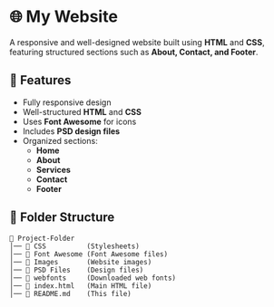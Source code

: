 # 🌐 My Website  

A responsive and well-designed website built using **HTML** and **CSS**, featuring structured sections such as **About, Contact, and Footer**.  

## 🚀 Features  
- Fully responsive design  
- Well-structured **HTML** and **CSS**  
- Uses **Font Awesome** for icons  
- Includes **PSD design files**  
- Organized sections:  
  - **Home**  
  - **About**  
  - **Services**  
  - **Contact**  
  - **Footer**  

## 📂 Folder Structure  
```plaintext
📁 Project-Folder
│── 📂 CSS          (Stylesheets)
│── 📂 Font Awesome (Font Awesome files)
│── 📂 Images       (Website images)
│── 📂 PSD Files    (Design files)
│── 📂 webfonts     (Downloaded web fonts)
│── 📄 index.html   (Main HTML file)
│── 📄 README.md    (This file)
